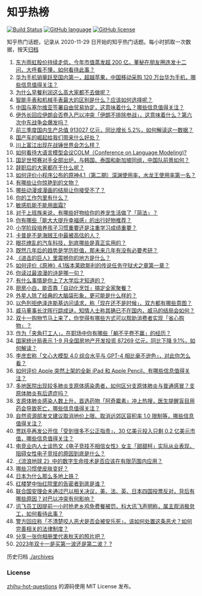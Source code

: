 # 知乎热榜
[![Build Status](https://github.com/ToWeLong/zhihu-hot-questions/workflows/CI/badge.svg)](https://github.com/ToWeLong/zhihu-hot-questions/actions)
[![GitHub language](https://img.shields.io/badge/language-golang-orange.svg)](https://golang.org/)
[![GitHub license](https://img.shields.io/github/license/ToWeLong/zhihu-hot-questions)](https://github.com/ToWeLong/zhihu-hot-questions/blob/main/LICENSE)

知乎热门话题，记录从 2020-11-29 日开始的知乎热门话题。每小时抓取一次数据，按天[归档](./archives)

<!-- BEGIN -->

1. [东方雨虹股价持续走低，今年市值蒸发超 200 亿，董秘在朋友圈连发十二问，大呼看不懂，如何看待此事？](https://www.zhihu.com/question/626551461)
1. [华为手机销量跃至国内第一，超越苹果，中国移动采购 120 万台华为手机，哪些信息值得关注？](https://www.zhihu.com/question/626551401)
1. [为什么早餐利润这么高大家都不去做呢？](https://www.zhihu.com/question/621050716)
1. [智能手表和机械手表最大的区别是什么？应该如何选择呢？](https://www.zhihu.com/question/625438596)
1. [中国与塞尔维亚签署自由贸易协定，这意味着什么？哪些信息值得关注？](https://www.zhihu.com/question/626557831)
1. [伊外长回应伊朗会否卷入巴以冲突「伊朗不排除参战」，这意味着什么？第六次中东战争会爆发吗？](https://www.zhihu.com/question/626534148)
1. [前三季度国内生产总值 913027 亿元，同比增长 5.2%，如何解读这一数据？](https://www.zhihu.com/question/626623608)
1. [国产车的崛起给我们带来什么好处？](https://www.zhihu.com/question/620117759)
1. [川上富江出现在战锤世界会怎么样？](https://www.zhihu.com/question/616020349)
1. [如何看待大语言模型会议COLM（Conference on Language Modeling)?](https://www.zhihu.com/question/626508034)
1. [国足世预赛对手全部出炉，与韩国、泰国和新加坡同组，中国队前景如何？](https://www.zhihu.com/question/626496422)
1. [辞职后的大家都在干什么呢？](https://www.zhihu.com/question/450192648)
1. [如何评价小程序公布的原神4.1（第二期）深渊使用率，水龙王使用率第一名？](https://www.zhihu.com/question/626566989)
1. [有哪些让你惊艳到的文物？](https://www.zhihu.com/question/312580431)
1. [哪些动漫或漫画的结局让你接受不了？](https://www.zhihu.com/question/625447381)
1. [你的工作包里有什么？](https://www.zhihu.com/question/624131316)
1. [敏感肌能不能用面霜?](https://www.zhihu.com/question/625245057)
1. [对于上班族来说，有哪些好物给你的养宠生活做了「简法」？](https://www.zhihu.com/question/618364583)
1. [你有哪些「能大大提升幸福感」的出行好物推荐？](https://www.zhihu.com/question/617601523)
1. [小学阶段培养孩子习惯重要还是注重学习成绩重要？](https://www.zhihu.com/question/625207465)
1. [卡普是不是海贼王中最被高估的人？](https://www.zhihu.com/question/372118524)
1. [眼花缭乱的汽车科技，到底哪些是真正实用的？](https://www.zhihu.com/question/596687325)
1. [既然几年后的趋势是学历贬值，那未来几年有没有必要考研？](https://www.zhihu.com/question/619706561)
1. [《进击的巨人》里震撼你的地方是什么？](https://www.zhihu.com/question/438506409)
1. [如何评价《原神》4.1版本莱欧斯利的传说任务守狱犬之章第一章？](https://www.zhihu.com/question/626552364)
1. [你读过最浪漫的诗是哪一句？](https://www.zhihu.com/question/626491506)
1. [有什么事情是你上了大学后才知道的？](https://www.zhihu.com/question/355322953)
1. [厨房小白，能否靠「自动化烹饪」搞定全家聚餐？](https://www.zhihu.com/question/626545285)
1. [外星人除了经典的大脑袋形象，更可能是什么样的？](https://www.zhihu.com/question/625107750)
1. [以色列拒绝泽连斯基访问请求，称「现在还不是时候」，双方都有哪些意图？](https://www.zhihu.com/question/626458229)
1. [威马董事长沈晖行踪成谜，知情人士称其确已不在国内，威马的结局会如何？](https://www.zhihu.com/question/626483316)
1. [双十一购物节马上来了，你觉得有哪些方式可以帮助消费者实现「省心购物」？](https://www.zhihu.com/question/626508369)
1. [作为「夹角打工人」，在职场中你有哪些「躺不平卷不赢」的经历？](https://www.zhihu.com/question/626488929)
1. [国家统计局表示 1-9 月全国房地产开发投资 87269 亿元，同比下降 9.1%，如何解读？](https://www.zhihu.com/question/626627687)
1. [李彦宏称「文心大模型 4.0 综合水平与 GPT-4 相比毫不逊色」，对此你怎么看？](https://www.zhihu.com/question/626469905)
1. [如何评价 Apple 突然上架的全新 iPad 和 Apple Pencil，有哪些信息值得关注？](https://www.zhihu.com/question/626561518)
1. [多地医院出现较多肺炎支原体感染患者，如何区分支原体肺炎与普通感冒？支原体肺炎有后遗症吗？](https://www.zhihu.com/question/626450299)
1. [支原体肺炎感染人数上升，首选药物「阿奇霉素」冲上热搜，医生提醒盲目用药会导致死亡，哪些信息值得关注？](https://www.zhihu.com/question/626490011)
1. [自然资源部发文建议取消地价上限、取消远郊区容积率 1.0 限制等，哪些信息值得关注？](https://www.zhihu.com/question/626501210)
1. [贾跃亭再发公开信「受到很多不公正指责」，30 亿美元投入只剩 0.2 亿美元市值，哪些信息值得关注？](https://www.zhihu.com/question/626466818)
1. [电竞业内人士谈热文《电子竞技不相信女性》女主「甜甜柯」实际从业表现，阻碍女性电子竞技的原因到底是什么？](https://www.zhihu.com/question/626476635)
1. [《流浪地球 2》中的数字生命技术是否应该在有限范围内应用？](https://www.zhihu.com/question/625577516)
1. [哪些习惯使皮肤变好？](https://www.zhihu.com/question/576198961)
1. [日本为什么那么多地上铁？](https://www.zhihu.com/question/625834675)
1. [红楼梦中怡红院里的告密者到底是谁？](https://www.zhihu.com/question/445210893)
1. [联合国安理会未通过巴以相关决议，美、法、英、日本四国投票反对，背后有哪些原因？对巴以冲突有何影响？](https://www.zhihu.com/question/626451260)
1. [讯飞员工因提前一小时抢老乡鸡免费餐被罚，科大讯飞声明称，属主观消极怠工，如何看待此事？](https://www.zhihu.com/question/626489582)
1. [警方回应称「不清楚咬人恶犬是否会被安乐死」，该如何处置这条恶犬？如何完善相关的法律制度？](https://www.zhihu.com/question/626539810)
1. [分享一张你相册里代表秋天的照片吧？](https://www.zhihu.com/question/626334277)
1. [2023年双十一是买第一波还是第二波？	?](https://www.zhihu.com/question/624865987)

<!-- END -->

历史归档 [./archives](./archives)


### License
[zhihu-hot-questions](https://github.com/towelong/zhihu-hot-questions) 的源码使用 MIT License 发布。